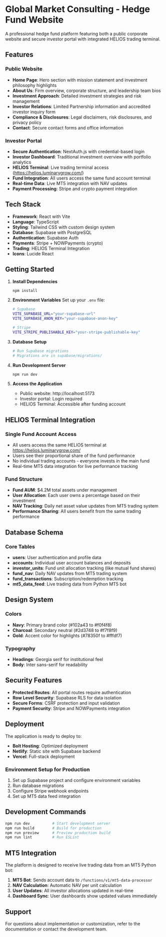 # Global Market Consulting - Hedge Fund Website

A professional hedge fund platform featuring both a public corporate website and secure investor portal with integrated HELIOS trading terminal.

## Features

### Public Website
- **Home Page**: Hero section with mission statement and investment philosophy highlights
- **About Us**: Firm overview, corporate structure, and leadership team bios
- **Investment Approach**: Detailed investment strategies and risk management
- **Investor Relations**: Limited Partnership information and accredited investor inquiry form
- **Compliance & Disclosures**: Legal disclaimers, risk disclosures, and privacy policy
- **Contact**: Secure contact forms and office information

### Investor Portal
- **Secure Authentication**: NextAuth.js with credential-based login
- **Investor Dashboard**: Traditional investment overview with portfolio analytics
- **HELIOS Terminal**: Live trading terminal access (https://helios.luminarygrow.com/)
- **Fund Integration**: All users access the same fund account terminal
- **Real-time Data**: Live MT5 integration with NAV updates
- **Payment Processing**: Stripe and crypto payment integration

## Tech Stack

- **Framework**: React with Vite
- **Language**: TypeScript
- **Styling**: Tailwind CSS with custom design system
- **Database**: Supabase with PostgreSQL
- **Authentication**: Supabase Auth
- **Payments**: Stripe + NOWPayments (crypto)
- **Trading**: HELIOS Terminal Integration
- **Icons**: Lucide React

## Getting Started

1. **Install Dependencies**
   ```bash
   npm install
   ```

2. **Environment Variables**
   Set up your `.env` file:
   ```bash
   # Supabase
   VITE_SUPABASE_URL="your-supabase-url"
   VITE_SUPABASE_ANON_KEY="your-supabase-anon-key"
   
   # Stripe
   VITE_STRIPE_PUBLISHABLE_KEY="your-stripe-publishable-key"
   ```

3. **Database Setup**
   ```bash
   # Run Supabase migrations
   # Migrations are in supabase/migrations/
   ```

4. **Run Development Server**
   ```bash
   npm run dev
   ```

5. **Access the Application**
   - Public website: http://localhost:5173
   - Investor portal: Login required
   - HELIOS Terminal: Accessible after funding account

## HELIOS Terminal Integration

### Single Fund Account Access
- All users access the same HELIOS terminal at https://helios.luminarygrow.com/
- Users see their proportional share of the fund performance
- No individual trading accounts - everyone invests in the main fund
- Real-time MT5 data integration for live performance tracking

### Fund Structure
- **Fund AUM**: $4.2M total assets under management
- **User Allocation**: Each user owns a percentage based on their investment
- **NAV Tracking**: Daily net asset value updates from MT5 trading system
- **Performance Sharing**: All users benefit from the same trading performance

## Database Schema

### Core Tables
- **users**: User authentication and profile data
- **accounts**: Individual user account balances and deposits
- **investor_units**: Fund unit allocation tracking (like mutual fund shares)
- **fund_nav**: Daily NAV updates from MT5 trading system
- **fund_transactions**: Subscription/redemption tracking
- **mt5_data_feed**: Live trading data from Python MT5 bot

## Design System

### Colors
- **Navy**: Primary brand color (#102a43 to #f0f4f8)
- **Charcoal**: Secondary neutral (#2d3748 to #f7f8f9)
- **Gold**: Accent color for highlights (#78350f to #fffdf7)

### Typography
- **Headings**: Georgia serif for institutional feel
- **Body**: Inter sans-serif for readability

## Security Features

- **Protected Routes**: All portal routes require authentication
- **Row Level Security**: Supabase RLS for data isolation
- **Secure Forms**: CSRF protection and input validation
- **Payment Security**: Stripe and NOWPayments integration

## Deployment

The application is ready to deploy to:
- **Bolt Hosting**: Optimized deployment
- **Netlify**: Static site with Supabase backend
- **Vercel**: Full-stack deployment

### Environment Setup for Production
1. Set up Supabase project and configure environment variables
2. Run database migrations
3. Configure Stripe webhook endpoints
4. Set up MT5 data feed integration

## Development Commands

```bash
npm run dev          # Start development server
npm run build        # Build for production
npm run preview      # Preview production build
npm run lint         # Run ESLint
```

## MT5 Integration

The platform is designed to receive live trading data from an MT5 Python bot:

1. **MT5 Bot**: Sends account data to `/functions/v1/mt5-data-processor`
2. **NAV Calculation**: Automatic NAV per unit calculation
3. **User Updates**: All investor allocations updated in real-time
4. **Dashboard Sync**: User dashboards show updated values immediately

## Support

For questions about implementation or customization, refer to the documentation or contact the development team.